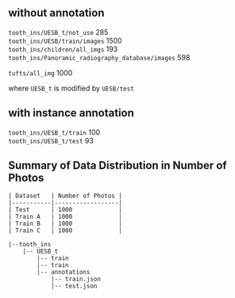 

## without annotation
`tooth_ins/UESB_t/not_use` 285 \
`tooth_ins/UESB/train/images` 1500 \
`tooth_ins/children/all_imgs` 193 \
`tooth_ins/Panoramic_radiography_database/images` 598

`tufts/all_img` 1000

where `UESB_t` is modified by `UESB/test`
## with instance annotation 
`tooth_ins/UESB_t/train` 100 \
`tooth_ins/UESB_t/test` 93 

## Summary of Data Distribution in Number of Photos
```
| Dataset   | Number of Photos |
|-----------|------------------|
| Test      | 1000             |
| Train A   | 1000             |
| Train B   | 1000             |
| Train C   | 1000             |
```


```
|--tooth_ins
    |-- UESB_t
        |-- train
        |-- train
        |-- annotations
            |-- train.json
            |-- test.json
```